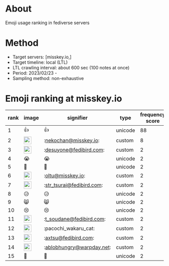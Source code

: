 # About
Emoji usage ranking in fediverse servers

# Method
- Target servers: [misskey.io,]
- Target timeline: local (LTL)
- LTL crawling interval: about 600 sec (100 notes at once)
- Period: 2023/02/23 - 
- Sampling method: non-exhaustive

# Emoji ranking at misskey.io

|rank|image|signifier|type|frequency score|
|----|----|----|----|----|
|1|👍|👍|unicode|88|
|2|<img height="24" src="https://misskey.noellabo.jp/emoji/nekochan.webp">|:nekochan@misskey.io:|custom|8|
|3|<img height="24" src="https://misskey.noellabo.jp/emoji/desuyone.webp">|:desuyone@fedibird.com:|custom|2|
|4|😭|😭|unicode|2|
|5|🌅|🌅|unicode|2|
|6|<img height="24" src="https://misskey.noellabo.jp/emoji/oltu.webp">|:oltu@misskey.io:|custom|2|
|7|<img height="24" src="https://misskey.noellabo.jp/emoji/str_tsurai.webp">|:str_tsurai@fedibird.com:|custom|2|
|8|😥|😥|unicode|2|
|9|😸|😸|unicode|2|
|10|😢|😢|unicode|2|
|11|<img height="24" src="https://misskey.noellabo.jp/emoji/t_soudane.webp">|:t_soudane@fedibird.com:|custom|2|
|12|<img height="24" src="https://misskey.noellabo.jp/emoji/pacochi_wakaru_cat.webp">|:pacochi_wakaru_cat:|custom|2|
|13|<img height="24" src="https://misskey.noellabo.jp/emoji/axtsu.webp">|:axtsu@fedibird.com:|custom|2|
|14|<img height="24" src="https://misskey.noellabo.jp/emoji/ablobhungry.webp">|:ablobhungry@warpday.net:|custom|2|
|15|🎉|🎉|unicode|2|
